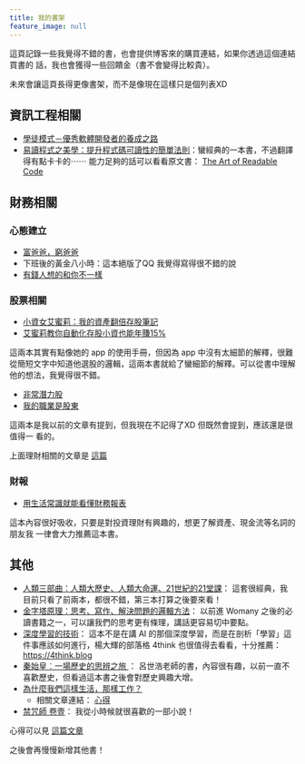```yaml
---
title: 我的書架
feature_image: null
---
```


這頁記錄一些我覺得不錯的書，也會提供博客來的購買連結，如果你透過這個連結買書的
話，我也會獲得一些回饋金（書不會變得比較貴）。

未來會讓這頁長得更像書架，而不是像現在這樣只是個列表XD

## 資訊工程相關

- [學徒模式－優秀軟體開發者的養成之路](https://www.tenlong.com.tw/products/9789862762561)
- [易讀程式之美學：提升程式碼可讀性的簡單法則](https://www.books.com.tw/exep/assp.php/wildsky/products/0010584840?sloc=main&utm_source=wildsky&utm_medium=ap-books&utm_content=recommend&utm_campaign=ap-202404)：蠻經典的一本書，不過翻譯得有點卡卡的⋯⋯ 能力足夠的話可以看看原文書： [The Art of Readable Code](https://www.books.com.tw/exep/assp.php/wildsky/products/F012213840?sloc=ms2_6&utm_source=wildsky&utm_medium=ap-books&utm_content=recommend&utm_campaign=ap-202404)

## 財務相關

### 心態建立

- [富爸爸，窮爸爸](https://www.books.com.tw/exep/assp.php/wildsky/products/0010935466?utm_source=wildsky&utm_medium=ap-books&utm_content=recommend&utm_campaign=ap-202404)
- 下班後的黃金八小時：這本絕版了QQ 我覺得寫得很不錯的說
- [有錢人想的和你不一樣](https://www.books.com.tw/exep/assp.php/wildsky/products/0010316121?sloc=main&utm_source=wildsky&utm_medium=ap-books&utm_content=recommend&utm_campaign=ap-202404)

### 股票相關

- [小資女艾蜜莉：我的資產翻倍存股筆記](https://www.books.com.tw/exep/assp.php/wildsky/products/0010662393?sloc=main&utm_source=wildsky&utm_medium=ap-books&utm_content=recommend&utm_campaign=ap-202404)
- [艾蜜莉教你自動化存股小資也能年賺15%](https://www.books.com.tw/exep/assp.php/wildsky/products/0010728435?sloc=main&utm_source=wildsky&utm_medium=ap-books&utm_content=recommend&utm_campaign=ap-202404)

這兩本其實有點像她的 app 的使用手冊，但因為 app 中沒有太細節的解釋，很難從簡短文字中知道他選股的邏輯，這兩本書就給了蠻細節的解釋。可以從書中理解他的想法，我覺得很不錯。


- [非常潛力股](https://www.books.com.tw/exep/assp.php/wildsky/products/0010721407?sloc=main&utm_source=wildsky&utm_medium=ap-books&utm_content=recommend&utm_campaign=ap-202404)
- [我的職業是股東](https://www.books.com.tw/exep/assp.php/wildsky/products/0010800551?sloc=main&utm_source=wildsky&utm_medium=ap-books&utm_content=recommend&utm_campaign=ap-202404)

這兩本是我以前的文章有提到，但我現在不記得了XD 但既然會提到，應該還是很值得一
看的。

上面理財相關的文章是 [這篇](/posts/start-to-financial-managing)

### 財報

- [用生活常識就能看懂財務報表
](https://www.books.com.tw/exep/assp.php/wildsky/products/0010704573?sloc=main&utm_source=wildsky&utm_medium=ap-books&utm_content=recommend&utm_campaign=ap-202404)

這本內容很好吸收，只要是對投資理財有興趣的，想更了解資產、現金流等名詞的朋友我
一律會大力推薦這本書。

## 其他

- [人類三部曲：人類大歷史、人類大命運、21世紀的21堂課](https://www.books.com.tw/exep/assp.php/wildsky/products/0010939357?sloc=main&utm_source=wildsky&utm_medium=ap-books&utm_content=recommend&utm_campaign=ap-202404)： 這套很經典，我目前只看了前兩本，都很不錯，第三本打算之後要來看！
- [金字塔原理：思考、寫作、解決問題的邏輯方法](https://www.books.com.tw/exep/assp.php/wildsky/products/0010369735?sloc=main&utm_source=wildsky&utm_medium=ap-books&utm_content=recommend&utm_campaign=ap-202404)： 以前進 Womany 之後的必讀書籍之一，可以讓我們的思考更有條理，講話更容易切中要點。
- [深度學習的技術](https://www.books.com.tw/exep/assp.php/wildsky/products/0010831635?sloc=main&utm_source=wildsky&utm_medium=ap-books&utm_content=recommend&utm_campaign=ap-202404)： 這本不是在講 AI 的那個深度學習，而是在剖析「學習」這件事應該如何進行，楊大輝的部落格 4think 也很值得去看看，十分推薦： <https://4think.blog>
- [秦始皇︰一場歷史的思辨之旅
](https://www.books.com.tw/exep/assp.php/wildsky/products/0010637327?sloc=main&utm_source=wildsky&utm_medium=ap-books&utm_content=recommend&utm_campaign=ap-202404)： 呂世浩老師的書，內容很有趣，以前一直不喜歡歷史，但看過這本書之後會對歷史興趣大增。
- [為什麼我們這樣生活，那樣工作？](https://www.books.com.tw/exep/assp.php/wildsky/products/0010560033?utm_source=wildsky&utm_medium=ap-books&utm_content=recommend&utm_campaign=ap-202404)
  - 相關文章連結： [心得](/posts/note-the-power-of-habits)
- [禁咒師 卷壹](https://www.books.com.tw/exep/assp.php/wildsky/products/0010710591?sloc=main&utm_source=wildsky&utm_medium=ap-books&utm_content=recommend&utm_campaign=ap-202404)： 我從小時候就很喜歡的一部小說！


心得可以見 [這篇文章](/posts/note-common-sense-financial-statements)

之後會再慢慢新增其他書！

<!--
aNoBii: https://www.anobii.com/en/wildsky/profile/books)
You got me XD
-->

